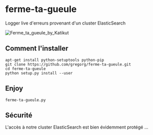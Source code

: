 # ferme-ta-gueule
Logger live d'erreurs provenant d'un cluster ElasticSearch

![Ferme_ta_gueule_by_Katikut](http://fc09.deviantart.net/fs48/f/2009/226/3/f/Ferme_ta_gueule_by_Katikut.jpg)

## Comment l'installer

```
apt-get install python-setuptools python-pip
git clone https://github.com/gregorg/ferme-ta-gueule.git
cd ferme-ta-gueule
python setup.py install --user
```

## Enjoy

```
ferme-ta-gueule.py
```

## Sécurité

L'accès à notre cluster ElasticSearch est bien évidemment protégé ...
